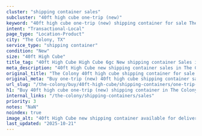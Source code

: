 ```yaml
---
cluster: "shipping container sales"
subcluster: "40ft high cube one-trip (new)"
keyword: "40ft high cube one-trip (new) shipping container for sale The Colony, TX"
intent: "Transactional-Local"
page_type: "Location-Product"
city: "The Colony, TX"
service_type: "shipping container"
condition: "New"
size: "40ft High Cube"
title_tag: "40ft High Cube High Cube 6gc New shipping container Sales in The Colony | LC Container"
meta_description: "40ft High Cube new shipping container sales in The Colony. High cube containers with extra height. Fast delivery, competitive pricing. Serving shipping containers area. Quote ID: H8D. Call (214) 524-4168 for your free quote today."
original_title: "The Colony 40ft high cube shipping container for sale | LC"
original_meta: "Buy one-trip (new) 40ft high cube shipping container sale with local delivery in The Colony, TX. LC Container — local Since 2003. Request a fast quote today."
url_slug: "/the-colony/buy/40ft-high-cube/shipping-containers/one-trip-new"
h1: "Buy 40ft high cube one-trip (new) shipping container in The Colony"
internal_links: "/the-colony/shipping-containers/sales"
priority: 3
notes: "NaN"
noindex: true
image_alt: "40ft High Cube new shipping container available for delivery in The Colony"
last_updated: "2025-10-21"
---
```


<!-- TODO: Add unique city/inventory copy, images, and internal links here. -->

